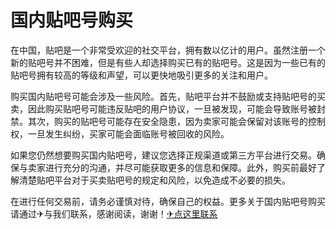 # 国内贴吧号购买

在中国，贴吧是一个非常受欢迎的社交平台，拥有数以亿计的用户。虽然注册一个新的贴吧号并不困难，但是有些人却选择购买已有的贴吧号。这是因为一些已有的贴吧号拥有较高的等级和声望，可以更快地吸引更多的关注和用户。

购买国内贴吧号可能会涉及一些风险。首先，贴吧平台并不鼓励或支持贴吧号的买卖，因此购买贴吧号可能违反贴吧的用户协议，一旦被发现，可能会导致账号被封禁。其次，购买的贴吧号可能存在安全隐患，因为卖家可能会保留对该账号的控制权，一旦发生纠纷，买家可能会面临账号被回收的风险。

如果您仍然想要购买国内贴吧号，建议您选择正规渠道或第三方平台进行交易。确保与卖家进行充分的沟通，并尽可能获取更多的信息和保障。此外，购买前最好了解清楚贴吧平台对于买卖贴吧号的规定和风险，以免造成不必要的损失。

在进行任何交易前，请务必谨慎对待，确保自己的权益。更多关于国内贴吧号购买请通过✈与我们联系，感谢阅读，谢谢！[✈点这里联系](https://www.k02.cc)